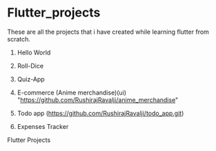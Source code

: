 ﻿# Flutter_projects
These are all the projects that i have created while learning flutter from scratch.<br>
1. Hello World<br>

2. Roll-Dice<br>

3. Quiz-App<br>

4. E-commerce (Anime merchandise)(ui) "https://github.com/RushirajRavalji/anime_merchandise" <br>

5. Todo app (https://github.com/RushirajRavalji/todo_app.git)<br>

6. Expenses Tracker<br>

F l u t t e r   P r o j e c t s 
 
 
